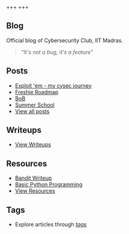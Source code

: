 +++
+++

## Blog

Official blog of Cybersecurity Club, IIT Madras.

> *"It's not a bug, it's a feature"*

## Posts

- [Exploit 'em - my cysec journey](./posts/cysec_journey)
- [Freshie Roadmap](./posts/freshieRoadmap/)
- [BoB](./posts/the_book)
- [Summer School](./posts/summer_school)
- [View all posts](./posts)

## Writeups

- [View Writeups](./writeups)

## Resources

- [Bandit Writeup](./resources/bandit_writeup)
- [Basic Python Programming](./resources/resource1)
- [View Resources](./resources)

## Tags

- Explore articles through *[tags](/blog/tags)*   







